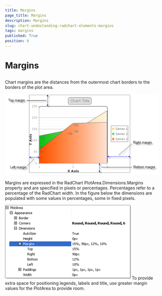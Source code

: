 ```yaml
---
title: Margins
page_title: Margins
description: Margins
slug: chart-undestanding-radchart-elements-margins
tags: margins
published: True
position: 6
---
```


# Margins



## 

Chart margins are the distances from the outermost chart borders to the borders of the plot area.

![chart-undestanding-radchart-elements-margins 001](images/chart-undestanding-radchart-elements-margins001.png)



Margins are expressed in the RadChart PlotArea.Dimensions.Margins property and are specified in pixels or percentages. Percentages refer to a percentage of the RadChart width. In the figure below the dimensions are populated with some values in percentages, some in fixed pixels. 

![chart-undestanding-radchart-elements-margins 002](images/chart-undestanding-radchart-elements-margins002.png)To provide extra space for positioning legends, labels and title, use greater margin values for the PlotArea to provide room.
